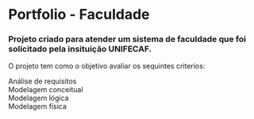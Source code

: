 # Portfolio - Faculdade

<h3>Projeto criado para atender um sistema de faculdade que foi solicitado pela insituição UNIFECAF.</h3>
<p>O projeto tem como o objetivo avaliar os sequintes criterios:</p>

<span> Análise de requisitos</span> <br/>
<span> Modelagem conceitual</span><br/>
<span> Modelagem lógica</span><br/>
<span> Modelagem física</span><br/>
